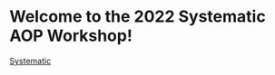 # Welcome to the 2022 Systematic AOP Workshop!

[Systematic](https://systematic.com/en-gb/our-company/)